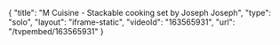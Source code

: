 {
    "title": "M Cuisine - Stackable cooking set by Joseph Joseph",
    "type": "solo",
    "layout": "iframe-static",
    "videoId": "163565931",
    "url": "\/tvpembed\/163565931"
}